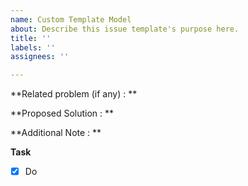 ```yaml
---
name: Custom Template Model
about: Describe this issue template's purpose here.
title: ''
labels: ''
assignees: ''

---
```


**Related problem (if any) : **


**Proposed Solution : **

**Additional Note : **


**Task**
- [x] Do
